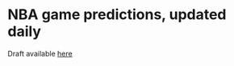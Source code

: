 # NBA game predictions, updated daily

Draft available [here](https://www.marlo.works/NBA-predictor/)
